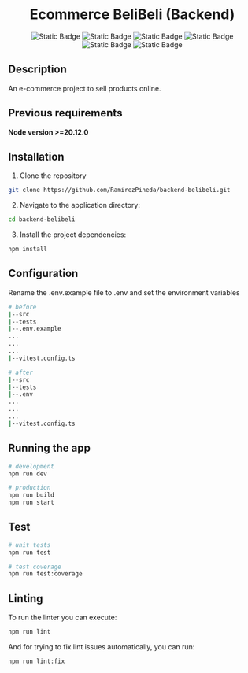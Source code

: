 

<h1 align="center">Ecommerce BeliBeli (Backend)</h1>

<p align="center">
  <img alt="Static Badge" src="https://img.shields.io/badge/Node-20.12.x-green">
  <img alt="Static Badge" src="https://img.shields.io/badge/TypeScript-5.4.x-blue">
  <img alt="Static Badge" src="https://img.shields.io/badge/pnpm-9.x-yellow">
  <img alt="Static Badge" src="https://img.shields.io/badge/Express-4.19.x-black">
  <img alt="Static Badge" src="https://img.shields.io/badge/Test-Vitest-yellow">
  <img alt="Static Badge" src="https://img.shields.io/badge/ESLint-4930bd">
</p>


## Description

An e-commerce project to sell products online.

## Previous requirements

**Node version >=20.12.0**

## Installation

1. Clone the repository

```bash
git clone https://github.com/RamirezPineda/backend-belibeli.git
```

2. Navigate to the application directory:

```bash
cd backend-belibeli
```
3. Install the project dependencies:

```bash
npm install
```

## Configuration

Rename the .env.example file to .env and set the environment variables

```bash
# before
|--src
|--tests
|--.env.example
...
...
...
|--vitest.config.ts

# after
|--src
|--tests
|--.env
...
...
...
|--vitest.config.ts
```


## Running the app

```bash
# development
npm run dev

# production
npm run build
npm run start
```

## Test

```bash
# unit tests
npm run test

# test coverage
npm run test:coverage
```

## Linting

To run the linter you can execute:

```bash
npm run lint
```

And for trying to fix lint issues automatically, you can run: 

```bash
npm run lint:fix
```
